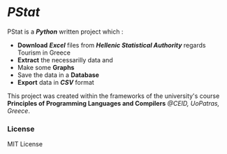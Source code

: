 # _PStat_
PStat is a ***Python*** written project which :
- **Download**  ***Excel*** files from ***Hellenic Statistical Authority*** regards Tourism in Greece
- **Extract** the necessarilly data and 
- Make some **Graphs**
- Save the data in a **Database**
-  **Export**  data in ***CSV*** format
  
This project was created within the frameworks of the university's course  **Principles of Programming Languages and Compilers** *@CEID, UoPatras, Greece*.


### License
MIT License

